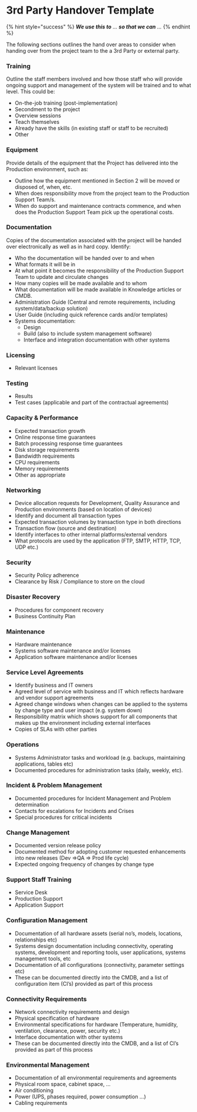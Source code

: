 # 3rd Party Handover Template

{% hint style="success" %}
_**We use this to** ... **so that we can** ..._
{% endhint %}

The following sections outlines the hand over areas to consider when handing over from the project team to the a 3rd Party or external party.

### Training <a href="#template-3rdpartyhandoverdocuments-training" id="template-3rdpartyhandoverdocuments-training"></a>

Outline the staff members involved and how those staff who will provide ongoing support and management of the system will be trained and to what level.  This could be:

* On-the-job training (post-implementation)
* Secondment to the project
* Overview sessions
* Teach themselves
* Already have the skills (in existing staff or staff to be recruited)
* Other

### Equipment <a href="#template-3rdpartyhandoverdocuments-equipment" id="template-3rdpartyhandoverdocuments-equipment"></a>

Provide details of the equipment that the Project has delivered into the Production environment, such as:

* Outline how the equipment mentioned in Section 2 will be moved or disposed of, when, etc.
* When does responsibility move from the project team to the Production Support Team/s.
* When do support and maintenance contracts commence, and when does the Production Support Team pick up the operational costs.

### Documentation <a href="#template-3rdpartyhandoverdocuments-documentation" id="template-3rdpartyhandoverdocuments-documentation"></a>

Copies of the documentation associated with the project will be handed over electronically as well as in hard copy.  Identify:

* Who the documentation will be handed over to and when
* What formats it will be in
* At what point it becomes the responsibility of the Production Support Team to update and circulate changes
* How many copies will be made available and to whom
* What documentation will be made available in Knowledge articles or CMDB.
* Administration Guide (Central and remote requirements, including system/data/backup solution)
* User Guide (including quick reference cards and/or templates)
* Systems documentation:
  * Design
  * Build (also to include system management software)
  * Interface and integration documentation with other systems

### Licensing <a href="#template-3rdpartyhandoverdocuments-licensing" id="template-3rdpartyhandoverdocuments-licensing"></a>

* Relevant licenses

### Testing <a href="#template-3rdpartyhandoverdocuments-testing" id="template-3rdpartyhandoverdocuments-testing"></a>

* Results&#x20;
* Test cases (applicable and part of the contractual agreements)

### Capacity & Performance <a href="#template-3rdpartyhandoverdocuments-capacity-and-performance" id="template-3rdpartyhandoverdocuments-capacity-and-performance"></a>

* Expected transaction growth
* Online response time guarantees
* Batch processing response time guarantees
* Disk storage requirements
* Bandwidth requirements
* CPU requirements
* Memory requirements
* Other as appropriate

### Networking <a href="#template-3rdpartyhandoverdocuments-networking" id="template-3rdpartyhandoverdocuments-networking"></a>

* Device allocation requests for Development, Quality Assurance and Production environments (based on location of devices)
* Identify and document all transaction types
* Expected transaction volumes by transaction type in both directions
* Transaction flow (source and destination)
* Identify interfaces to other internal platforms/external vendors
* What protocols are used by the application (FTP, SMTP, HTTP, TCP, UDP etc.)

### Security <a href="#template-3rdpartyhandoverdocuments-security" id="template-3rdpartyhandoverdocuments-security"></a>

* Security Policy adherence
* Clearance by Risk / Compliance to store on the cloud

### Disaster Recovery <a href="#template-3rdpartyhandoverdocuments-disasterrecovery" id="template-3rdpartyhandoverdocuments-disasterrecovery"></a>

* Procedures for component recovery
* Business Continuity Plan

### Maintenance <a href="#template-3rdpartyhandoverdocuments-maintenance" id="template-3rdpartyhandoverdocuments-maintenance"></a>

* Hardware maintenance
* Systems software maintenance and/or licenses
* Application software maintenance and/or licenses

### Service Level Agreements <a href="#template-3rdpartyhandoverdocuments-servicelevelagreements" id="template-3rdpartyhandoverdocuments-servicelevelagreements"></a>

* Identify business and IT owners
* Agreed level of service with business and IT which reflects hardware and vendor support agreements
* Agreed change windows when changes can be applied to the systems by change type and user impact (e.g. system down)
* Responsibility matrix which shows support for all components that makes up the environment including external interfaces
* Copies of SLAs with other parties

### Operations <a href="#template-3rdpartyhandoverdocuments-operations" id="template-3rdpartyhandoverdocuments-operations"></a>

* Systems Administrator tasks and workload (e.g. backups, maintaining applications, tables etc)
* Documented procedures for administration tasks (daily, weekly, etc).

### Incident & Problem Management <a href="#template-3rdpartyhandoverdocuments-incident-and-problemmanagement" id="template-3rdpartyhandoverdocuments-incident-and-problemmanagement"></a>

* Documented procedures for Incident Management and Problem determination
* Contacts for escalations for Incidents and Crises
* Special procedures for critical incidents

### Change Management <a href="#template-3rdpartyhandoverdocuments-changemanagement" id="template-3rdpartyhandoverdocuments-changemanagement"></a>

* Documented version release policy
* Documented method for adopting customer requested enhancements into new releases (Dev =>QA => Prod life cycle)
* Expected ongoing frequency of changes by change type

### Support Staff Training <a href="#template-3rdpartyhandoverdocuments-supportstafftraining" id="template-3rdpartyhandoverdocuments-supportstafftraining"></a>

* Service Desk
* Production Support
* Application Support

### Configuration Management <a href="#template-3rdpartyhandoverdocuments-configurationmanagement" id="template-3rdpartyhandoverdocuments-configurationmanagement"></a>

* Documentation of all hardware assets (serial no’s, models, locations, relationships etc)
* Systems design documentation including connectivity, operating systems, development and reporting tools, user applications, systems management tools, etc
* Documentation of all configurations (connectivity, parameter settings etc)
* These can be documented directly into the CMDB, and a list of configuration item (CI’s) provided as part of this process

### Connectivity Requirements <a href="#template-3rdpartyhandoverdocuments-connectivityrequirements" id="template-3rdpartyhandoverdocuments-connectivityrequirements"></a>

* Network connectivity requirements and design
* Physical specification of hardware
* Environmental specifications for hardware (Temperature, humidity, ventilation, clearance, power, security etc.)
* Interface documentation with other systems
* These can be documented directly into the CMDB, and a list of CI’s provided as part of this process

### Environmental Management <a href="#template-3rdpartyhandoverdocuments-environmentalmanagement" id="template-3rdpartyhandoverdocuments-environmentalmanagement"></a>

* Documentation of all environmental requirements and agreements
* Physical room space, cabinet space, …
* Air conditioning
* Power (UPS, phases required, power consumption …)
* Cabling requirements&#x20;

